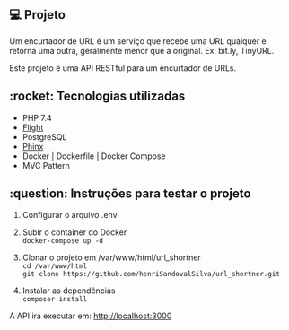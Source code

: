 <h2>💻 Projeto</h2>

Um encurtador de URL é um serviço que recebe uma URL qualquer e retorna uma outra,
geralmente menor que a original. Ex: bit.ly, TinyURL.

Este projeto é uma API RESTful para um encurtador de URLs.

<h2>:rocket: Tecnologias utilizadas</h2>
<ul>
  <li>PHP 7.4</li>
  <li><a href="https://flightphp.com/" target="_blank">Flight</a></li>
  <li>PostgreSQL</li>
  <li><a href="https://phinx.org/" target="_blank">Phinx</a></li>
  <li>Docker | Dockerfile | Docker Compose</li>
  <li>MVC Pattern</li>
</ul>

<h2>:question: Instruções para testar o projeto</h2>

1. Configurar o arquivo .env

2. Subir o container do Docker </br>
`docker-compose up -d`

3. Clonar o projeto em /var/www/html/url_shortner </br>
`cd /var/www/html` </br>
`git clone https://github.com/henriSandovalSilva/url_shortner.git`

4. Instalar as dependências </br>
`composer install`

A API irá executar em: [http://localhost:3000](http://localhost:3000)
